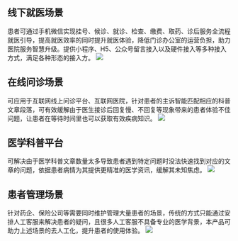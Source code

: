 ## 线下就医场景
患者可通过手机微信实现挂号、候诊、就诊、检查、缴费、取药、诊后服务全流程就医引导，提高就医效率的同时提升就医体验，降低门诊办公室的运营负担，助力医院服务智慧升级。提供小程序、H5、公众号留言接入以及硬件接入等多种接入方式，满足各种形态的接入方。
![](https://main.qcloudimg.com/raw/dc85a9f9947c6a8e7fb33df4daeaa362.jpg)
## 在线问诊场景
可应用于互联网线上问诊平台、互联网医院，针对患者的主诉智能匹配相应的科普文章段落，可有效缓解由于医生接诊后回复慢、不回复等现象带来的患者体验不佳问题，让患者在等待时间里也可以获取有效疾病知识。
![](https://main.qcloudimg.com/raw/502e8897124366e2c12dfe5eb9de67d5.jpg)
## 医学科普平台
可解决由于医学科普文章数量太多导致患者遇到特定问题时没法快速找到对应的文章的问题，依据患者病情为其提供更精准的医学资讯，缓解其未知焦虑。
![](https://main.qcloudimg.com/raw/5389ffa928fd00e142229b495c51469f.jpg)
## 患者管理场景
针对药企、保险公司等需要同时维护管理大量患者的场景，传统的方式只能通过安排人工客服来解决患者的疑问，且很多人工客服不具备专业的医学背景，本产品可助力上述场景的去人工化，提升患者的使用体验。
![](https://main.qcloudimg.com/raw/65dec0c0312b124bf373709cf96de4ff.jpg)
